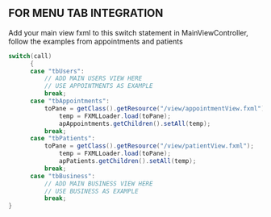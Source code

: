 ## FOR MENU TAB INTEGRATION
  Add your main view fxml to this switch statement in MainViewController, follow the examples from appointments and patients
```Java
switch(call)
	  {
	  case "tbUsers":
		  // ADD MAIN USERS VIEW HERE
		  // USE APPOINTMENTS AS EXAMPLE
		  break;
	  case "tbAppointments":
		  toPane = getClass().getResource("/view/appointmentView.fxml");
	      	  temp = FXMLLoader.load(toPane);     
	      	  apAppointments.getChildren().setAll(temp);
		  break;
	  case "tbPatients":
		  toPane = getClass().getResource("/view/patientView.fxml");
	          temp = FXMLLoader.load(toPane);
	          apPatients.getChildren().setAll(temp);
		  break;
	  case "tbBusiness":
		  // ADD MAIN BUSINESS VIEW HERE
		  // USE BUSINESS AS EXAMPLE
		  break;
}
```
